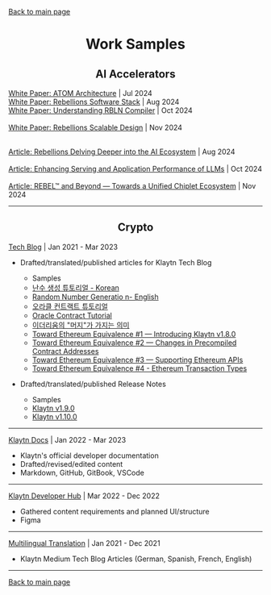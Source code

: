 [Back to main page](./../README.md)

<h1 align="center">Work Samples</h1>

<h2 align="center">AI Accelerators</h2>

[White Paper: ATOM Architecture](https://rebellions.ai/wp-content/uploads/2024/07/ATOMgenAI_white-paper.pdf) | Jul 2024 <br>
[White Paper: Rebellions Software Stack](https://rebellions.ai/wp-content/uploads/2024/08/WhitePaper_Issue2_ATOM_SoftwareStack.pdf) | Aug 2024 <br>
[White Paper: Understanding RBLN Compiler](https://rebellions.ai/wp-content/uploads/2024/09/WhitePaper_Issue3_UnderstandingRBLNCompiler-3.pdf) | Oct 2024 <br><br>
[White Paper: Rebellions Scalable Design](https://rebellions.ai/wp-content/uploads/2024/11/WhitePaper_Issue4_Rebellions_Scalable_Design-2.pdf) | Nov 2024 <br><br>

[Article: Rebellions Delving Deeper into the AI Ecosystem](https://rebellions.ai/rebellions-delving-deeper-into-the-ai-ecosystem/) | Aug 2024 <br><br>
[Article: Enhancing Serving and Application Performance of LLMs](https://rebellions.ai/enhancing-serving-and-application-performance-of-llms/) | Oct 2024
<br><br>
[Article: REBEL™ and Beyond — Towards a Unified Chiplet Ecosystem](https://rebellions.ai/rebel-and-beyond-towards-a-unified-chiplet-ecosystem/) | Nov 2024

---

<h2 align="center">Crypto</h2>

[Tech Blog](https://klaytn-tech.medium.com/) | Jan 2021 - Mar 2023
* Drafted/translated/published articles for Klaytn Tech Blog
    * Samples
    - [난수 생성 튜토리얼 - Korean](https://klaytn-tech.medium.com/klaytn%EC%97%90%EC%84%9C-witnet%EC%9C%BC%EB%A1%9C-%EB%82%9C%EC%88%98-%EC%83%9D%EC%84%B1%ED%95%98%EA%B8%B0-6e6b10472ea1)
    - [Random Number Generatio n- English](https://medium.com/klaytn/random-number-generation-on-klaytn-with-witnet-ae136dad0562)
    - [오라클 컨트랙트 튜토리얼](https://medium.com/klaytn-kr/klaytn%EC%97%90%EC%84%9C-%EC%98%A4%EB%9D%BC%ED%81%B4-%EC%BB%A8%ED%8A%B8%EB%9E%99%ED%8A%B8-%EC%82%AC%EC%9A%A9%ED%95%98%EA%B8%B0-1e22de12516c)
    - [Oracle Contract Tutorial](https://klaytn.medium.com/using-an-oracle-contract-on-klaytn-7ad3a92c811a)
    - [이더리움의 "머지"가 가지는 의미](https://medium.com/klaytn-kr/%EC%9D%B4%EB%8D%94%EB%A6%AC%EC%9B%80%EC%9D%98-%EB%A8%B8%EC%A7%80-%EA%B0%80-%ED%81%B4%EB%A0%88%EC%9D%B4%ED%8A%BC%EC%97%90-%EA%B0%80%EC%A7%80%EB%8A%94-%EC%9D%98%EB%AF%B8-da5ff10b3c50)
    - [Toward Ethereum Equivalence #1 — Introducing Klaytn v1.8.0](https://medium.com/klaytn/toward-ethereum-equivalence-1-introducing-klaytn-v1-8-0-971911be7ff9)
    - [Toward Ethereum Equivalence #2 — Changes in Precompiled Contract Addresses](https://medium.com/klaytn/toward-ethereum-equivalence-2-changes-in-precompiled-contract-addresses-a314d9db2927)
    - [Toward Ethereum Equivalence #3 — Supporting Ethereum APIs](https://medium.com/klaytn/toward-ethereum-equivalence-3-supporting-ethereum-apis-ab16f66008)
    - [Toward Ethereum Equivalence #4 - Ethereum Transaction Types](https://medium.com/klaytn/toward-ethereum-equivalence-4-ethereum-transaction-types-a5aefb18e5bf)

* Drafted/translated/published Release Notes
    * Samples
    - [Klaytn v1.9.0](https://medium.com/klaytn-kr/klaytn-v1-9-0-release-notes-6b4e1f49107e)
    - [Klaytn v1.10.0](https://medium.com/klaytn-kr/klaytn-v1-10-0-%EB%A6%B4%EB%A6%AC%EC%A6%88-%EB%85%B8%ED%8A%B8-e88f5fd28e78)

---

[Klaytn Docs](https://github.com/klaytn/klaytn-docs) | Jan 2022 - Mar 2023
* Klaytn's official developer documentation
* Drafted/revised/edited content
* Markdown, GitHub, GitBook, VSCode

---

[Klaytn Developer Hub](https://developer.klaytn.foundation/) | Mar 2022 - Dec 2022
* Gathered content requirements and planned UI/structure
* Figma

---

[Multilingual Translation](https://klaytn-tech.medium.com/tech-blog-table-of-contents-d707a4ebe6d5) | Jan 2021 - Dec 2021
* Klaytn Medium Tech Blog Articles (German, Spanish, French, English)

---

[Back to main page](./../README.md)
